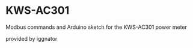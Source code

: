 # KWS-AC301

Modbus commands and Arduino sketch for the KWS-AC301 power meter 

provided by iggnator
